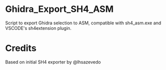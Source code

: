 # Ghidra_Export_SH4_ASM
Script to export Ghidra selection to ASM, compatible with sh4_asm.exe and VSCODE's sh4extension plugin.

# Credits
Based on initial SH4 exporter by @lhsazevedo
